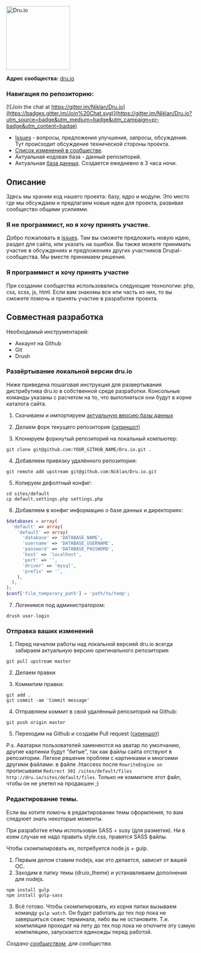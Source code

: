 <a href="http://dru.io" title="Русскоязычное сообщество Drupal" alt="Русскоязычное сообщество Drupal">
<img src="http://dru.io/sites/all/themes/druiot/logo.png" alt="Dru.io" width="170" />
</a>

**Адрес сообщества:** <a href="http://dru.io" title="Русскоязычное сообщество Drupal">dru.io</a>

### Навигация по репозиторию:

[![Join the chat at https://gitter.im/Niklan/Dru.io](https://badges.gitter.im/Join%20Chat.svg)](https://gitter.im/Niklan/Dru.io?utm_source=badge&utm_medium=badge&utm_campaign=pr-badge&utm_content=badge)
- [Issues](https://github.com/Niklan/Dru.io/issues) - вопросы, предложения улучшения, запросы, обсуждения. Тут происходит обсуждение технической стороны проекта.
- [Список изменений в сообществе](https://github.com/Niklan/Dru.io/wiki/%D0%A1%D0%BF%D0%B8%D1%81%D0%BE%D0%BA-%D0%BE%D0%B1%D0%BD%D0%BE%D0%B2%D0%BB%D0%B5%D0%BD%D0%B8%D0%B9-2015).
- Актуальная кодовая база - данный репозиторий.
- Актуальная [база данных](http://dru.io/sites/default/files/database.sql.gz). Создается ежедневно в 3 часа ночи. 

## Описание

Здесь мы храним код нашего проекта: базу, ядро и модули.
Это место где мы обсуждаем и предлагаем новые идеи для проекта, развивая сообщество общими усилиями.

### Я не программист, но я хочу принять участие.

Добро пожаловать в [issues](https://github.com/Niklan/Dru.io/issues). Там вы сможете предложить новую идею, раздел для сайта, или указать на ошибки. Вы также можете принимать участие в обсуждениях и предложениях других участников Drupal-сообщества. Мы вместе принимаем решения.

### Я программист и хочу принять участие

При создании сообщества использовались следующие технологии: php, css, scss, js, html. Если вам знакомы все или часть из них, то вы сможете помочь и принять участие в разработке проекта. 

## Совместная разработка

Необходимый инструментарий:

* Аккаунт на Github
* Git
* Drush

### Развёртывание локальной версии dru.io

Ниже приведена пошаговая инструкция для развертывания дистрибутива dru.io в собственной среде разработки. Консольные команды указаны с расчетом на то, что выполняться они будут в корне каталога сайта.

1. Скачиваем и импортируем [актуальную версию базы данных](http://dru.io/sites/default/files/database.sql.gz)

2. Делаем форк текущего репозитория ([скриншот](http://dru.io/sites/default/files/dev-help1.png))

3. Клонируем форкнутый репозиторий на локальный компьютер:

  ~~~
  git clone git@github.com:YOUR_GITHUB_NAME/Dru.io.git .
  ~~~

4. Добавляем привязку удалённого репозитория:

  ~~~
  git remote add upstream git@github.com:Niklan/Dru.io.git
  ~~~

5. Копируем дефолтный конфиг:

  ~~~
  cd sites/default
  cp default.settings.php settings.php
  ~~~

6. Добавляем в конфиг информацию о базе данных и директориях:

  ~~~php
  $databases = array(
    'default' => array(
      'default' => array(
        'database' => 'DATABASE_NAME',
        'username' => 'DATABASE_USERNAME',
        'password' => 'DATABASE_PASSWORD',
        'host' => 'localhost',
        'port' => '',
        'driver' => 'mysql',
        'prefix' => '',
      ),
    ),
  );
  $conf['file_temporary_path'] = 'path/to/temp';
  ~~~

7. Логинимся под администратором:

  ~~~
  drush user-login
  ~~~

### Отправка ваших изменений

1. Перед началом работы над локальной версией dru.io всегда забираем актуальную версию оригинального репозитория:

  ~~~
  git pull upstream master
  ~~~

2. Делаем правки

3. Коммитим правки:

  ~~~
  git add .
  git commit -am 'Commit message'
  ~~~

4. Отправляем коммит в свой удалённый репозиторий на Github:

  ~~~
  git push origin master
  ~~~

5. Переходим на Github и создаём Pull request ([скриншот](http://dru.io/sites/default/files/dev-help2.png))

P.s. Аватарки пользователей заменяются на аватар по умолчанию, другие картинки будут "битые", так как файлы сайта отствуют в репозитории.
Легкое решение проблем с картинками и многоими другими файлами: в файле .htaccess после `RewriteEngine on` прописываем  `Redirect 301 /sites/default/files http://dru.io/sites/default/files`.
Только не коммитите этот файл, чтобы он не улетел на продакшен ;)

### Редактирование темы.

Если вы хотите помочь в редактировании темы оформления, то вам следуюет знать некоторые моменты.

При разработке етмы использован SASS + susy (для разметки). Ни в коем случае не надо править style.css, правятся SASS файлы.

Чтобы скомпилировать их, потребуется node.js + gulp.

1. Первым делом ставим nodejs, как это делается, зависит от вашей ОС.
2. Заходим в папку темы (druio_theme) и устанавливаем дополнения для nodejs.
  ~~~
  npm install gulp
  npm install gulp-sass
  ~~~
3. Всё готово. Чтобы скомпилировать, из корня папки вызываем команду `gulp watch`. Он будет работать до тех пор пока не завершиться сеанс терминала, либо вы не остановите. Т.е. компиляция проходит на лету до тех пор пока не отклчите эту самую компиляцию, запускается единожды перед работой.

*Создано [сообществом](https://github.com/Niklan/Dru.io/graphs/contributors), для сообщества.*
